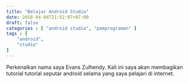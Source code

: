 ```yaml
---
title: "Belajar Android Studio"
date: 2018-04-04T21:52:07+07:00
draft: false
categories : [ "android studio", "pemprograman" ]
tags : [
    "android",
    "studio"    
]
---
```

Perkenalkan nama saya Evans Zulhendy. Kali ini saya akan membagikan tutorial tutorial seputar android selama yang saya pelajari di internet.
